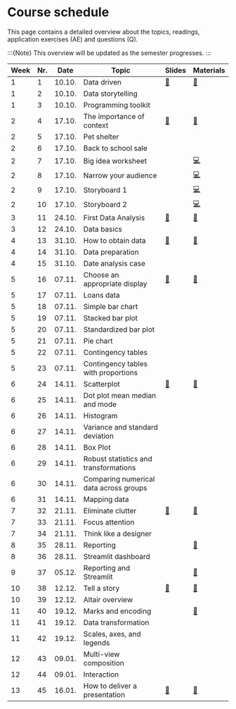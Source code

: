 # Course schedule

This page contains a detailed overview about the topics, readings,  application exercises (AE) and questions (Q). 

:::{Note}
This overview will be updated as the semester progresses.
:::

|	Week	|	Nr.	|	Date	|	Topic	|	Slides	|	Materials	|	
|	---	|	---	|	---	|	---	|	---	|	---	|	
|	1	|	1	|	10.10.	|	Data driven	|	[📑](https://drive.google.com/file/d/1-G_vOTJatCvM8buEmm5-iqLF-hrYtF7m/view?usp=sharing)	|	[📁](../weeks/week1.md)	|	
|	1	|	2	|	10.10.	|	Data storytelling	|		|		|	
|	1	|	3	|	10.10.	|	Programming toolkit	|		|		|	
|	2	|	4	|	17.10.	|	The importance of context	|	[📑](https://drive.google.com/file/d/1-J_F4l5Dfs2m4M45JWrltaKEYtL-gia2/view?usp=sharing)	|	[📁](../weeks/week2.md)	|	
|	2	|	5	|	17.10.	|	Pet shelter	|		|		|	
|	2	|	6	|	17.10.	|	Back to school sale	|		|		|	
|	2	|	7	|	17.10.	|	Big idea worksheet	|		|	[💻](https://docs.google.com/document/d/1-GZvhdbhLYLB_Bo1arj1rgTqbJ5SUoU21vtgbYEhVqk/edit?usp=sharing)	|	
|	2	|	8	|	17.10.	|	Narrow your audience	|		|	[💻](https://docs.google.com/document/d/1Eu21TCIM0Lx6LiybPG-15ikk0gkRaqbCQNtcl3fAfGQ/edit?usp=sharing)	|	
|	2	|	9	|	17.10.	|	Storyboard 1	|		|	[💻](https://docs.google.com/document/d/1cuiBZiWaUkhAYNkQo6SWtWm8n_Q1IJt54lw0Na2-0DE/edit?usp=sharing)	|	
|	2	|	10	|	17.10.	|	Storyboard 2	|		|	[💻](https://docs.google.com/document/d/1WeLzE85YfM-F9-vAIhEbeJHkuHsN3xtovzIokB93BRU/edit?usp=sharing)	|	
|	3	|	11	|	24.10.	|	First Data Analysis	|	[📑](https://drive.google.com/file/d/1-JwgQtYxAc506Z3dloT8-omYFygwFISz/view?usp=sharing)	|	[📁](../weeks/week3.md)	|	
|	3	|	12	|	24.10.	|	Data basics	|		|		|	
|	4	|	13	|	31.10.	|	How to obtain data	|	[📑](https://drive.google.com/file/d/1-m-1hYOlHtk14Wxc3d_-VTVmE23A_I6n/view?usp=sharing)	|	[📁](../weeks/week4.md)	|	
|	4	|	14	|	31.10.	|	Data preparation	|		|		|	
|	4	|	15	|	31.10.	|	Date analysis case	|		|		|	
|	5	|	16	|	07.11.	|	Choose an appropriate display	|	[📑](https://drive.google.com/file/d/104nR1WNUAv0pWWhPzXTZV2IrzbfEGyYZ/view?usp=sharing)	|	[📁](../weeks/week5.md)	|	
|	5	|	17	|	07.11.	|	Loans data	|		|		|	
|	5	|	18	|	07.11.	|	Simple bar chart	|		|		|	
|	5	|	19	|	07.11.	|	Stacked bar plot	|		|		|	
|	5	|	20	|	07.11.	|	Standardized bar plot	|		|		|	
|	5	|	21	|	07.11.	|	Pie chart	|		|		|	
|	5	|	22	|	07.11.	|	Contingency tables	|		|		|	
|	5	|	23	|	07.11.	|	Contingency tables with proportions	|		|		|	
|	6	|	24	|	14.11.	|	Scatterplot	|	[📑](https://drive.google.com/file/d/107DDVHkN56SBL6xpTxZoc6kFkpcW7Jw6/view?usp=sharing)	|	[📁](../weeks/week6.md)	|	
|	6	|	25	|	14.11.	|	Dot plot mean median and mode	|		|		|	
|	6	|	26	|	14.11.	|	Histogram 	|		|		|	
|	6	|	27	|	14.11.	|	Variance and standard deviation	|		|		|	
|	6	|	28	|	14.11.	|	Box Plot	|		|		|	
|	6	|	29	|	14.11.	|	Robust statistics and transformations	|		|		|	
|	6	|	30	|	14.11.	|	Comparing numerical data across groups	|		|		|	
|	6	|	31	|	14.11.	|	Mapping data	|		|		|	
|	7	|	32	|	21.11.	|	Eliminate clutter	|	[📑](https://drive.google.com/file/d/10ACOvGOYkyiYLLfOe9wt6wefqtTy9POf/view?usp=sharing)	|	[📁](../weeks/week7.md)	|	
|	7	|	33	|	21.11.	|	Focus attention	|		|		|	
|	7	|	34	|	21.11.	|	Think like a designer	|		|		|	
|	8	|	35	|	28.11.	|	Reporting	|		|	[📁](../weeks/week8.md)	|	
|	8	|	36	|	28.11.	|	Streamlit dashboard	|		|		|	
|	9	|	37	|	05.12.	|	Reporting and Streamlit	|		|	[📁](../weeks/week9.md)	|	
|	10	|	38	|	12.12.	|	Tell a story	|	[📑](https://drive.google.com/file/d/10V2EDO0xLz-PWcFpoBkD4tXTrXTtVlE-/view?usp=sharing)	|	[📁](../weeks/week10.md)	|	
|	10	|	39	|	12.12.	|	Altair overview	|		|		|	
|	11	|	40	|	19.12.	|	Marks and encoding	|		|	[📁](../weeks/week11.md)	|	
|	11	|	41	|	19.12.	|	Data transformation	|		|		|	
|	11	|	42	|	19.12.	|	Scales, axes, and legends	|		|		|	
|	12	|	43	|	09.01.	|	Multi-view composition	|		|		|	
|	12	|	44	|	09.01.	|	Interaction	|		|		|	
|	13	|	45	|	16.01.	|	How to deliver a presentation	|	[📑](https://drive.google.com/file/d/112MLsWKTztpsT1Fml8pt1Lw3iDvK5bC6/view?usp=sharing)	|	[📁](../weeks/week13.md)	|	